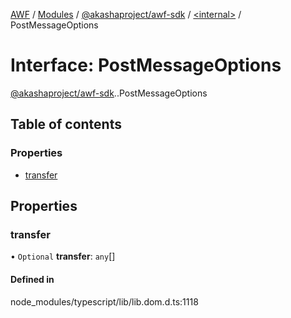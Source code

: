 [AWF](../README.md) / [Modules](../modules.md) / [@akashaproject/awf-sdk](../modules/akashaproject_awf_sdk.md) / [<internal\>](../modules/akashaproject_awf_sdk._internal_.md) / PostMessageOptions

# Interface: PostMessageOptions

[@akashaproject/awf-sdk](../modules/akashaproject_awf_sdk.md).[<internal>](../modules/akashaproject_awf_sdk._internal_.md).PostMessageOptions

## Table of contents

### Properties

- [transfer](akashaproject_awf_sdk._internal_.PostMessageOptions.md#transfer)

## Properties

### transfer

• `Optional` **transfer**: `any`[]

#### Defined in

node_modules/typescript/lib/lib.dom.d.ts:1118
